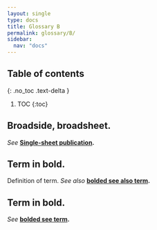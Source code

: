 ```yaml
---
layout: single
type: docs
title: Glossary B
permalink: glossary/B/
sidebar:
  nav: "docs"
---
```


## Table of contents
{: .no_toc .text-delta }

1. TOC
{:toc}

## **Broadside, broadsheet.**
*See* **[Single-sheet publication](/DCRMR/glossary/S/#Single-sheet-publication).**

## **Term in bold.** 
Definition of term. *See also* **[bolded see also term](/DCRMR/glossary/Letter/#bolded-see-also-term).**

## **Term in bold.**
*See* **[bolded see term](/DCRMR/glossary/Letter/#bolded-see-also-term).**